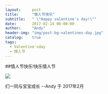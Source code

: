 ```yaml
---
layout:     post
title:      "情人节快乐"
subtitle:   " \"Happy valentine's day!\""
date:       2017-02-14 06:00:00
author:     "Andy"
header-img: "img/post-bg-valentines-day.jpg"
catalog:    true
tags: 
  - Valentine'sday   
  - 情人节
---
```


##情人节快乐!快乐情人节

![](/img/in-post/post-valentines-day.PNG)

们一同与宝宝成长
--Andy 于 2017年2月
